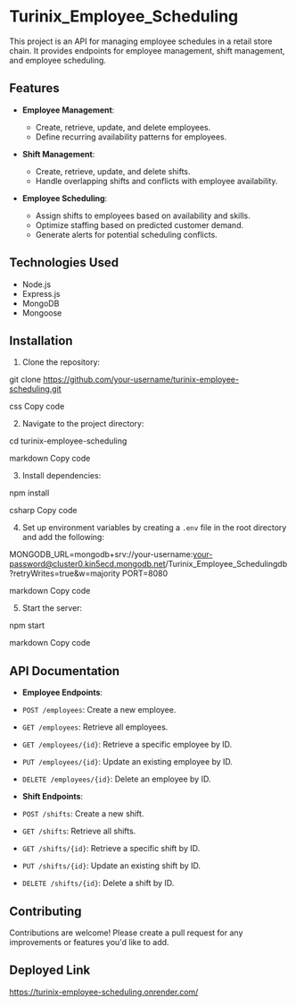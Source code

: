# Turinix_Employee_Scheduling

This project is an API for managing employee schedules in a retail store chain. It provides endpoints for employee management, shift management, and employee scheduling.

## Features

- **Employee Management**:
  - Create, retrieve, update, and delete employees.
  - Define recurring availability patterns for employees.

- **Shift Management**:
  - Create, retrieve, update, and delete shifts.
  - Handle overlapping shifts and conflicts with employee availability.

- **Employee Scheduling**:
  - Assign shifts to employees based on availability and skills.
  - Optimize staffing based on predicted customer demand.
  - Generate alerts for potential scheduling conflicts.

## Technologies Used

- Node.js
- Express.js
- MongoDB
- Mongoose

## Installation

1. Clone the repository:

git clone https://github.com/your-username/turinix-employee-scheduling.git

css
Copy code

2. Navigate to the project directory:

cd turinix-employee-scheduling

markdown
Copy code

3. Install dependencies:

npm install

csharp
Copy code

4. Set up environment variables by creating a `.env` file in the root directory and add the following:

MONGODB_URL=mongodb+srv://your-username:your-password@cluster0.kin5ecd.mongodb.net/Turinix_Employee_Schedulingdb?retryWrites=true&w=majority
PORT=8080

markdown
Copy code

5. Start the server:

npm start

markdown
Copy code

## API Documentation

- **Employee Endpoints**:
- `POST /employees`: Create a new employee.
- `GET /employees`: Retrieve all employees.
- `GET /employees/{id}`: Retrieve a specific employee by ID.
- `PUT /employees/{id}`: Update an existing employee by ID.
- `DELETE /employees/{id}`: Delete an employee by ID.

- **Shift Endpoints**:
- `POST /shifts`: Create a new shift.
- `GET /shifts`: Retrieve all shifts.
- `GET /shifts/{id}`: Retrieve a specific shift by ID.
- `PUT /shifts/{id}`: Update an existing shift by ID.
- `DELETE /shifts/{id}`: Delete a shift by ID.

## Contributing

Contributions are welcome! Please create a pull request for any improvements or features you'd like to add.

## Deployed Link
https://turinix-employee-scheduling.onrender.com/
